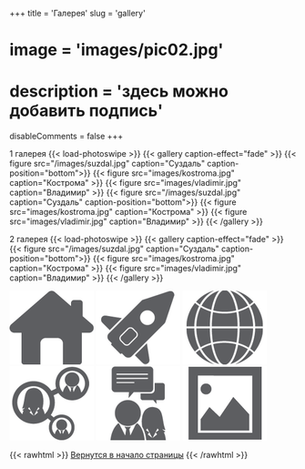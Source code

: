 +++
title = 'Галерея'
slug = 'gallery'
# image = 'images/pic02.jpg'
# description = 'здесь можно добавить подпись'
disableComments = false
+++

1 галерея
{{< load-photoswipe >}}
{{< gallery caption-effect="fade" >}}
  {{< figure src="/images/suzdal.jpg" caption="Суздаль" caption-position="bottom">}}
  {{< figure src="images/kostroma.jpg" caption="Кострома" >}}
  {{< figure src="images/vladimir.jpg" caption="Владимир" >}}
  {{< figure src="/images/suzdal.jpg" caption="Суздаль" caption-position="bottom">}}
  {{< figure src="images/kostroma.jpg" caption="Кострома" >}}
  {{< figure src="images/vladimir.jpg" caption="Владимир" >}}
{{< /gallery >}}

2 галерея
{{< load-photoswipe >}}
{{< gallery caption-effect="fade" >}}
  {{< figure src="/images/suzdal.jpg" caption="Суздаль" caption-position="bottom">}}
  {{< figure src="images/kostroma.jpg" caption="Кострома" >}}
  {{< figure src="images/vladimir.jpg" caption="Владимир" >}}
{{< /gallery >}}

[![Image name](Home.png)](https://nimble-alpaca-0efb9a.netlify.app/)
[![Image name](plan.png)](https://nimble-alpaca-0efb9a.netlify.app/plan/)
[![Image name](map.png)](https://nimble-alpaca-0efb9a.netlify.app/map/)
[![Image name](extra.png)](https://nimble-alpaca-0efb9a.netlify.app/extra/)
[![Image name](ask.png)](https://nimble-alpaca-0efb9a.netlify.app/ask/)
[![Image name](gallery.png)](https://nimble-alpaca-0efb9a.netlify.app/gallery/)

{{< rawhtml >}}
<a href="#">Вернутся в начало страницы</a>
{{< /rawhtml >}}
